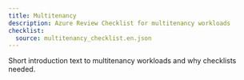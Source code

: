 ```yaml
---
title: Multitenancy
description: Azure Review Checklist for multitenancy workloads
checklist: 
  source: multitenancy_checklist.en.json
---
```


Short introduction text to multitenancy workloads and why checklists needed.